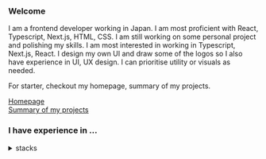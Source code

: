 ### Welcome

I am a frontend developer working in Japan. I am most proficient with React, Typescript, Next.js, HTML, CSS. I am still working on some personal project and polishing my skills. I am most interested in working in Typescript, Next.js, React. I design my own UI and draw some of the logos so I also have experience in UI, UX design. I can prioritise utility or visuals as needed.

For starter, checkout my homepage, summary of my projects.

[Homepage](https://hasuzawa.github.io/homepage/)<br />
[Summary of my projects](https://github.com/Hasuzawa/central_repository)

### I have experience in ...
<details close>
<summary>stacks</summary>
  
#### Design, UI
 Figma, Inkscape, Gimp

#### Frontend
  React, Next.js, Typescript, HTML, CSS, Tailwind, Sass, Javascript, Apollo, GraphQL, Framer

#### Backend
  Java, Python, Django, GraphQL, Graphene, SQL
 
#### Others
  C, C++, Linux, Jest, cypress, Git, GitHub Action
  
<!-- #### on my watch list
  Electron, Qisbit, 

--->
